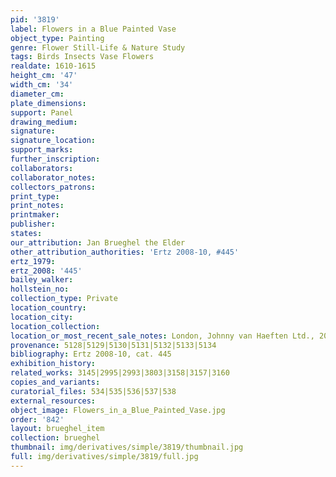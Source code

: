 ```yaml
---
pid: '3819'
label: Flowers in a Blue Painted Vase
object_type: Painting
genre: Flower Still-Life & Nature Study
tags: Birds Insects Vase Flowers
realdate: 1610-1615
height_cm: '47'
width_cm: '34'
diameter_cm: 
plate_dimensions: 
support: Panel
drawing_medium: 
signature: 
signature_location: 
support_marks: 
further_inscription: 
collaborators: 
collaborator_notes: 
collectors_patrons: 
print_type: 
print_notes: 
printmaker: 
publisher: 
states: 
our_attribution: Jan Brueghel the Elder
other_attribution_authorities: 'Ertz 2008-10, #445'
ertz_1979: 
ertz_2008: '445'
bailey_walker: 
hollstein_no: 
collection_type: Private
location_country: 
location_city: 
location_collection: 
location_or_most_recent_sale_notes: London, Johnny van Haeften Ltd., 2009
provenance: 5128|5129|5130|5131|5132|5133|5134
bibliography: Ertz 2008-10, cat. 445
exhibition_history: 
related_works: 3145|2995|2993|3803|3158|3157|3160
copies_and_variants: 
curatorial_files: 534|535|536|537|538
external_resources: 
object_image: Flowers_in_a_Blue_Painted_Vase.jpg
order: '842'
layout: brueghel_item
collection: brueghel
thumbnail: img/derivatives/simple/3819/thumbnail.jpg
full: img/derivatives/simple/3819/full.jpg
---
```

